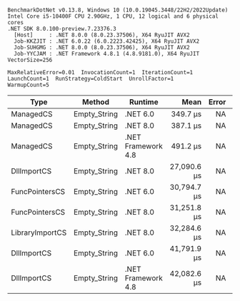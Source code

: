 ```

BenchmarkDotNet v0.13.8, Windows 10 (10.0.19045.3448/22H2/2022Update)
Intel Core i5-10400F CPU 2.90GHz, 1 CPU, 12 logical and 6 physical cores
.NET SDK 8.0.100-preview.7.23376.3
  [Host]     : .NET 8.0.0 (8.0.23.37506), X64 RyuJIT AVX2
  Job-KKZJIT : .NET 6.0.22 (6.0.2223.42425), X64 RyuJIT AVX2
  Job-SUHGMG : .NET 8.0.0 (8.0.23.37506), X64 RyuJIT AVX2
  Job-YYCJAM : .NET Framework 4.8.1 (4.8.9181.0), X64 RyuJIT VectorSize=256

MaxRelativeError=0.01  InvocationCount=1  IterationCount=1  
LaunchCount=1  RunStrategy=ColdStart  UnrollFactor=1  
WarmupCount=5  

```
| Type            | Method       | Runtime            | Mean        | Error | Median      | Min         | Max         | Allocated |
|---------------- |------------- |------------------- |------------:|------:|------------:|------------:|------------:|----------:|
| ManagedCS       | Empty_String | .NET 6.0           |    349.7 μs |    NA |    349.7 μs |    349.7 μs |    349.7 μs |     640 B |
| ManagedCS       | Empty_String | .NET 8.0           |    387.1 μs |    NA |    387.1 μs |    387.1 μs |    387.1 μs |     400 B |
| ManagedCS       | Empty_String | .NET Framework 4.8 |    491.2 μs |    NA |    491.2 μs |    491.2 μs |    491.2 μs |         - |
| DllImportCS     | Empty_String | .NET 8.0           | 27,090.6 μs |    NA | 27,090.6 μs | 27,090.6 μs | 27,090.6 μs |     400 B |
| FuncPointersCS  | Empty_String | .NET 6.0           | 30,794.7 μs |    NA | 30,794.7 μs | 30,794.7 μs | 30,794.7 μs |     688 B |
| FuncPointersCS  | Empty_String | .NET 8.0           | 31,251.8 μs |    NA | 31,251.8 μs | 31,251.8 μs | 31,251.8 μs |     448 B |
| LibraryImportCS | Empty_String | .NET 8.0           | 32,284.6 μs |    NA | 32,284.6 μs | 32,284.6 μs | 32,284.6 μs |     400 B |
| DllImportCS     | Empty_String | .NET 6.0           | 41,791.9 μs |    NA | 41,791.9 μs | 41,791.9 μs | 41,791.9 μs |     640 B |
| DllImportCS     | Empty_String | .NET Framework 4.8 | 42,082.6 μs |    NA | 42,082.6 μs | 42,082.6 μs | 42,082.6 μs |         - |

